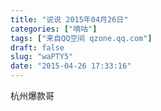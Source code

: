 ```yaml
---
title: "说说 2015年04月26日"
categories: ["嘀咕"]
tags: ["来自QQ空间 qzone.qq.com"]
draft: false
slug: "waPTY5"
date: "2015-04-26 17:33:16"
---
```


杭州爆款哥
